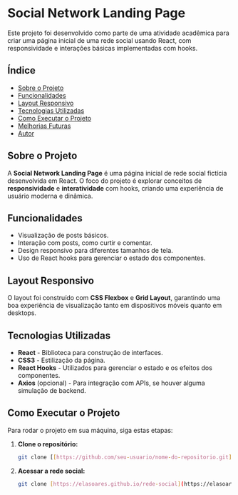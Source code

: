 # Social Network Landing Page

Este projeto foi desenvolvido como parte de uma atividade acadêmica para criar uma página inicial de uma rede social usando React, com responsividade e interações básicas implementadas com hooks.

## Índice

- [Sobre o Projeto](#sobre-o-projeto)
- [Funcionalidades](#funcionalidades)
- [Layout Responsivo](#layout-responsivo)
- [Tecnologias Utilizadas](#tecnologias-utilizadas)
- [Como Executar o Projeto](#como-executar-o-projeto)
- [Melhorias Futuras](#melhorias-futuras)
- [Autor](#autor)

## Sobre o Projeto

A **Social Network Landing Page** é uma página inicial de rede social fictícia desenvolvida em React. O foco do projeto é explorar conceitos de **responsividade** e **interatividade** com hooks, criando uma experiência de usuário moderna e dinâmica.

## Funcionalidades

- Visualização de posts básicos.
- Interação com posts, como curtir e comentar.
- Design responsivo para diferentes tamanhos de tela.
- Uso de React hooks para gerenciar o estado dos componentes.

## Layout Responsivo

O layout foi construído com **CSS Flexbox** e **Grid Layout**, garantindo uma boa experiência de visualização tanto em dispositivos móveis quanto em desktops.

## Tecnologias Utilizadas

- **React** - Biblioteca para construção de interfaces.
- **CSS3** - Estilização da página.
- **React Hooks** - Utilizados para gerenciar o estado e os efeitos dos componentes.
- **Axios** (opcional) - Para integração com APIs, se houver alguma simulação de backend.

## Como Executar o Projeto

Para rodar o projeto em sua máquina, siga estas etapas:

1. **Clone o repositório:**

   ```bash
   git clone [[https://github.com/seu-usuario/nome-do-repositorio.git](https://elasoares.github.io/rede-social)](https://elasoares.github.io/rede-social)

2. **Acessar a rede social:**

    
   ```bash
   git clone [https://elasoares.github.io/rede-social](https://elasoares.github.io/rede-social/)
